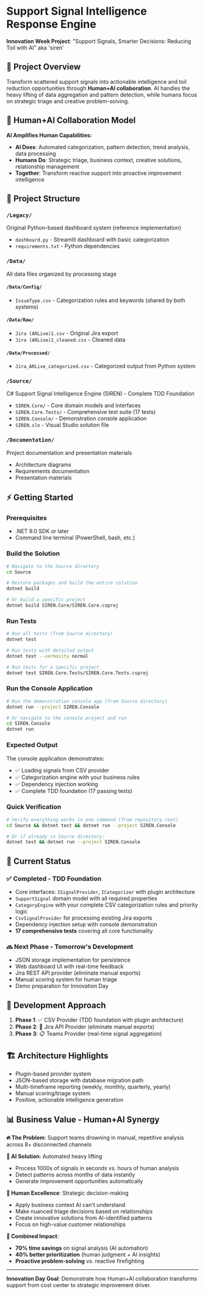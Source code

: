 # Support Signal Intelligence Response Engine

**Innovation Week Project**: "Support Signals, Smarter Decisions: Reducing Toil with AI"
aka 'siren' 

## 🎯 Project Overview
Transform scattered support signals into actionable intelligence and toil reduction opportunities through **Human+AI collaboration**. AI handles the heavy lifting of data aggregation and pattern detection, while humans focus on strategic triage and creative problem-solving.

## 🤖 Human+AI Collaboration Model
**AI Amplifies Human Capabilities:**
- **AI Does**: Automated categorization, pattern detection, trend analysis, data processing
- **Humans Do**: Strategic triage, business context, creative solutions, relationship management  
- **Together**: Transform reactive support into proactive improvement intelligence

## 📁 Project Structure

### `/Legacy/`
Original Python-based dashboard system (reference implementation)
- `dashboard.py` - Streamlit dashboard with basic categorization
- `requirements.txt` - Python dependencies

### `/Data/`
All data files organized by processing stage

#### `/Data/Config/`
- `IssueType.csv` - Categorization rules and keywords (shared by both systems)

#### `/Data/Raw/`
- `Jira (ARLive)1.csv` - Original Jira export
- `Jira (ARLive)1_cleaned.csv` - Cleaned data

#### `/Data/Processed/`
- `Jira_ARLive_categorized.csv` - Categorized output from Python system

### `/Source/`
C# Support Signal Intelligence Engine (SIREN) - Complete TDD Foundation
- `SIREN.Core/` - Core domain models and interfaces
- `SIREN.Core.Tests/` - Comprehensive test suite (17 tests)
- `SIREN.Console/` - Demonstration console application
- `SIREN.sln` - Visual Studio solution file

### `/Documentation/`
Project documentation and presentation materials
- Architecture diagrams
- Requirements documentation
- Presentation materials

## ⚡ Getting Started

### Prerequisites
- .NET 9.0 SDK or later
- Command line terminal (PowerShell, bash, etc.)

### Build the Solution
```bash
# Navigate to the Source directory
cd Source

# Restore packages and build the entire solution
dotnet build

# Or build a specific project
dotnet build SIREN.Core/SIREN.Core.csproj
```

### Run Tests
```bash
# Run all tests (from Source directory)
dotnet test

# Run tests with detailed output
dotnet test --verbosity normal

# Run tests for a specific project
dotnet test SIREN.Core.Tests/SIREN.Core.Tests.csproj
```

### Run the Console Application
```bash
# Run the demonstration console app (from Source directory)
dotnet run --project SIREN.Console

# Or navigate to the console project and run
cd SIREN.Console
dotnet run
```

### Expected Output
The console application demonstrates:
- ✅ Loading signals from CSV provider
- ✅ Categorization engine with your business rules
- ✅ Dependency injection working
- ✅ Complete TDD foundation (17 passing tests)

### Quick Verification
```bash
# Verify everything works in one command (from repository root)
cd Source && dotnet test && dotnet run --project SIREN.Console

# Or if already in Source directory:
dotnet test && dotnet run --project SIREN.Console
```

## 🎯 Current Status

### ✅ **Completed - TDD Foundation** 
- Core interfaces: `ISignalProvider`, `ICategorizer` with plugin architecture
- `SupportSignal` domain model with all required properties
- `CategoryEngine` with your complete CSV categorization rules and priority logic
- `CsvSignalProvider` for processing existing Jira exports
- Dependency injection setup with console demonstration
- **17 comprehensive tests** covering all core functionality

### 🔜 **Next Phase - Tomorrow's Development**
- JSON storage implementation for persistence
- Web dashboard UI with real-time feedback
- Jira REST API provider (eliminate manual exports)
- Manual scoring system for human triage
- Demo preparation for Innovation Day

## 🚀 Development Approach

1. **Phase 1**: ✅ CSV Provider (TDD foundation with plugin architecture)
2. **Phase 2**: 🔄 Jira API Provider (eliminate manual exports)
3. **Phase 3**: 📋 Teams Provider (real-time signal aggregation)

## 🏗️ Architecture Highlights

- Plugin-based provider system
- JSON-based storage with database migration path
- Multi-timeframe reporting (weekly, monthly, quarterly, yearly)
- Manual scoring/triage system
- Positive, actionable intelligence generation

## 📊 Business Value - Human+AI Synergy

**🔥 The Problem**: Support teams drowning in manual, repetitive analysis across 8+ disconnected channels

**🤖 AI Solution**: Automated heavy lifting
- Process 1000s of signals in seconds vs. hours of human analysis
- Detect patterns across months of data instantly
- Generate improvement opportunities automatically

**👥 Human Excellence**: Strategic decision-making
- Apply business context AI can't understand
- Make nuanced triage decisions based on relationships
- Create innovative solutions from AI-identified patterns
- Focus on high-value customer relationships

**🚀 Combined Impact**: 
- **70% time savings** on signal analysis (AI automation)
- **40% better prioritization** (human judgment + AI insights)
- **Proactive problem-solving** vs. reactive firefighting

---

**Innovation Day Goal**: Demonstrate how Human+AI collaboration transforms support from cost center to strategic improvement driver.
